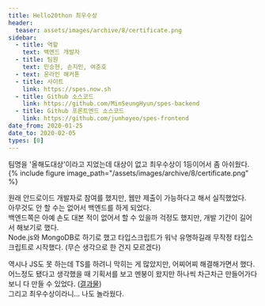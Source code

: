 ```yaml
---
title: Hello20thon 최우수상
header:
  teaser: assets/images/archive/8/certificate.png
sidebar:
  - title: 역할
    text: 백엔드 개발자
  - title: 팀원
    text: 민승현, 손지민, 여준호
  - text: 온라인 해커톤
  - title: 사이트
    link: https://spes.now.sh
  - title: Github 소스코드
    link: https://github.com/MinSeungHyun/spes-backend
  - title: Github 프론트엔드 소스코드
    link: https://github.com/junhoyeo/spes-frontend
date_from: 2020-01-25
date_to: 2020-02-05
types: [0]
---
```

팀명을 '올해도대상'이라고 지었는데 대상이 없고 최우수상이 1등이어서 좀 아쉬웠다.
{% include figure image_path="/assets/images/archive/8/certificate.png" %}

원래 안드로이드 개발자로 참여를 했지만, 웹만 제출이 가능하다고 해서 실직했었다.  
아무것도 안 할 수는 없어서 백엔드를 하게 되었다.  
백엔드쪽은 아예 손도 대본 적이 없어서 할 수 있을까 걱정도 했지만, 개발 기간이 길어서 해보기로 했다.  
Node.js와 MongoDB로 하기로 했고 타입스크립트가 워낙 유명하길래 무작정 타입스크립트로 시작했다. (무슨 생각으로 한 건지 모르겠다)  

역시나 JS도 못 하는데 TS를 하려니 막히는 게 많았지만, 어찌어찌 해결해가면서 했다.  
어느정도 됐다고 생각했을 때 기획서를 보고 멘붕이 왔지만 하나씩 차근차근 만들어가다 보니 다 만들 수 있었다. ([결과물](https://github.com/MinSeungHyun/spes-backend))  
그리고 최우수상이라니... 나도 놀라웠다.